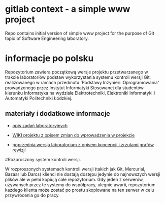 # gitlab context - a simple www project 

Repo contains initial version of simple www project for the purpose of Git topic of Software Engineering laboratory.

# informacje po polsku

Repozytorium zawiera początkową wersje projektu przetwarzanego w trakcie laboratoriów podstaw wykorzystania systemu kontroli wersji Git, realizowanego w ramach przedmotu 'Podstawy Inżynierii Oprogramowania' prowadzonego przez Instytut Informatyki Stosowanej dla studentów kierunku Informatyka na wydziale Elektrotechniki, Elektroniki Informatyki i Automatyki Politechniki Łódzkiej.

## materiały i dodatkowe informacje

- [opis zadań laboratoryjnych](https://docs.google.com/document/d/e/2PACX-1vQz9Vasa7JN1QCsjb3D0DPibND4AIwSRazTbU26tQmFMr9sk1bTYXJm80o_zjNZc_DzIAc-wfu1UESG/pub)
- [WIKI projektu z opisem zmian do wprowadzenia w projekcie](https://github.com/iis-io-team/gitlab_www_project/wiki)

- [poprzednia wersja laboratorium z opisem koncepcji i zrzutami grafów rewizji](https://github.com/radamus/gitlab)

#Rozproszony system kontroli wersji.

W rozproszonych systemach kontroli wersji (takich jak Git, Mercurial, Bazaar lub Darcs) klienci nie dostają dostępu jedynie do najnowszych wersji plików ale w pełni kopiują całe repozytorium. Gdy jeden z serwerów, używanych przez te systemy do współpracy, ulegnie awarii, repozytorium każdego klienta może zostać po prostu skopiowane na ten serwer w celu przywrócenia go do pracy.

